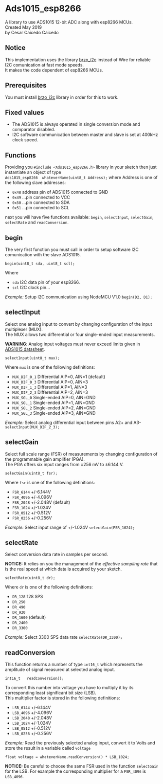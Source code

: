 # Ads1015_esp8266

A library to use ADS1015 12-bit ADC along with esp8266 MCUs.  
Created May 2019  
by Cesar Caicedo Caicedo  
 
## Notice

This implementation uses the library [brzo_i2c](https://github.com/pasko-zh/brzo_i2c) instead of Wire for reliable I2C comunication at fast mode speeds.  
It makes the code dependent of esp8266 MCUs.

## Prerequisites

You must install [brzo_i2c](https://github.com/pasko-zh/brzo_i2c) library in order for this to work.

## Fixed values

- The ADS1015 is always operated in single conversion mode and comparator disabled.  
- I2C software communication between master and slave is set at 400kHz clock speed.  

## Functions

Providing you `#include <Ads1015_esp8266.h>` library in your sketch then just instantiate an object of type  
`Ads1015_esp8266  whateverName(uint8_t Address);` where Address is one of the following slave addresses:

- `0x48`	address pin of ADS1015 connected to GND
- `0x49`	...pin connected to VCC
- `0x50`	...pin connected to SDA
- `0x51`	...pin connected to SCL

next you will have five functions available: `begin`, `selectInput`, `selectGain`, `selectRate` and `readConversion`.

## begin

The very first function you must call in order to setup software I2C comunication with the slave ADS1015.

```
begin(uint8_t sda, uint8_t scl);
```
Where
- `sda` I2C data pin of your esp8266.
- `scl` I2C clock pin...

_Example:_ Setup I2C communication using NodeMCU V1.0 `begin(D2, D1);`

## selectInput

Select one analog input to convert by changing configuration of the input multiplexer (MUX).  
The MUX allows two differential or four single-ended input measurements.  

__WARNING__: Analog input voltages must never exceed limits given in [ADS1015 datasheet](http://www.ti.com/lit/gpn/ADS1015).

```
selectInput(uint8_t mux);
```

Where `mux` is one of the following definitions:
- `MUX_DIF_0_1`   Differential AIP=0, AIN=1 (default)
- `MUX_DIF_0_3`   Differential AIP=0, AIN=3
- `MUX_DIF_1_3`   Differential AIP=1, AIN=3
- `MUX_DIF_2_3`   Differential AIP=2, AIN=3
- `MUX_SGL_0`     Single-ended AIP=0, AIN=GND
- `MUX_SGL_1`     Single-ended AIP=1, AIN=GND
- `MUX_SGL_2`     Single-ended AIP=2, AIN=GND
- `MUX_SGL_3`     Single-ended AIP=3, AIN=GND

_Example:_ Select analog differential input between pins A2+ and A3- `selectInput(MUX_DIF_2_3);`

## selectGain

Select full scale range (FSR) of measurements by changing configuration of the programmable gain amplifier (PGA).  
The PGA offers six input ranges from ±256 mV to ±6.144 V.

```
selectGain(uint8_t fsr);
```

Where `fsr` is one of the following definitions:
- `FSR_6144`      +/-6.144V
- `FSR_4096`      +/-4.096V
- `FSR_2048`      +/-2.048V (default)
- `FSR_1024`      +/-1.024V
- `FSR_0512`      +/-0.512V
- `FSR_0256`      +/-0.256V

_Example:_ Select input range of +/-1.024V `selectGain(FSR_1024);`

## selectRate

Select conversion data rate in samples per second.  

__NOTICE:__ It relies on you the management of the _effective sampling rate_ that is the real speed at which data is acquired by your sketch.

```
selectRate(uint8_t dr);
```

Where `dr` is one of the following definitions:
- `DR_128`        128 SPS
- `DR_250`
- `DR_490`
- `DR_920`
- `DR_1600`       (default)
- `DR_2400`
- `DR_3300`

_Example:_ Select 3300 SPS data rate `selectRate(DR_3300);`

## readConversion

This function returns a number of type `int16_t` which represents the amplitude of signal measured at selected analog input.

```
int16_t   readConversion();
```

To convert this number into voltage you have to multiply it by its corresponding least significant bit size (LSB).  
This multiplier factor is stored in the following definitions:

- `LSB_6144`      +/-6.144V
- `LSB_4096`      +/-4.096V
- `LSB_2048`      +/-2.048V
- `LSB_1024`      +/-1.024V
- `LSB_0512`      +/-0.512V
- `LSB_0256`      +/-0.256V

_Example:_ Read the previously selected analog input, convert it to Volts and store the result in a variable called `voltage`  

`float voltage = whateverName.readConversion() * LSB_1024;`  

__NOTICE:__ Be careful to choose the same FSR used in the function `selectGain` for the LSB. For example the corresponding multiplier for a `FSR_4096` is `LSB_4096`.  

